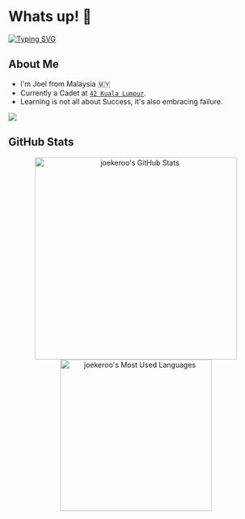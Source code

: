 # Whats up! 🫡

[![Typing SVG](https://readme-typing-svg.herokuapp.com?font=Fira+Code&pause=500&random=false&width=435&lines=Joel+|+42KL+Cadet;Honestly,+this+is+so+COOL;Thank+You+hyun-zhe)](https://git.io/typing-svg)

## About Me

- I'm Joel from Malaysia 🇲🇾
- Currently a Cadet at [`42 Kuala Lumpur`](https://42kl.edu.my/about-us/).
- Learning is not all about Success, it's also embracing failure.

<a href="https://github.com/antonkomarev/github-profile-views-counter"><img src="https://komarev.com/ghpvc/?username=joekeroo&style=for-the-badge"></a>

## GitHub Stats

<p align="center">
	<img src="https://github-readme-stats.vercel.app/api?username=joekeroo&custom_title=joekeroo&hide_border=true&hide=issues&show_icons=true&count_private=true&theme=merko" width="400" alt="joekeroo's GitHub Stats"/>
	<img src="https://github-readme-stats.vercel.app/api/top-langs?username=joekeroo&hide_border=true&show_icons=true&layout=compact&theme=merko" width="300" alt="joekeroo's Most Used Languages"/>
</p>
